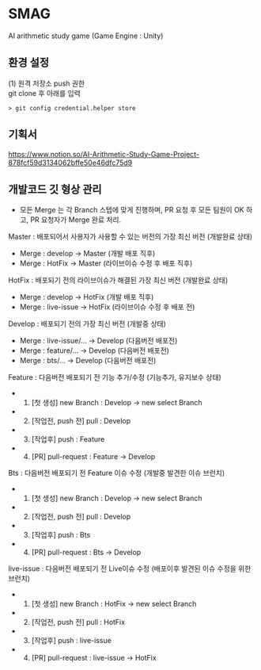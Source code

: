 # SMAG
AI arithmetic study game
(Game Engine : Unity)


## 환경 설정
(1) 원격 저장소 push 권한 <br>
git clone 후 아래를 입력
```
> git config credential.helper store
```


## 기획서
https://www.notion.so/AI-Arithmetic-Study-Game-Project-878fcf59d3134062bffe50e46dfc75d9



## 개발코드 깃 형상 관리
- 모든 Merge 는 각 Branch 스텝에 맞게 진행하며, PR 요청 후 모든 팀원이 OK 하고, PR 요청자가 Merge 완료 처리.

Master : 배포되어서 사용자가 사용할 수 있는 버전의 가장 최신 버전 (개발완료 상태)
- Merge : develop -> Master (개발 배포 직후)
- Merge : HotFix -> Master (라이브이슈 수정 후 배포 직후)

HotFix : 배포되기 전의 라이브이슈가 해결된 가장 최신 버전 (개발완료 상태)
- Merge : develop -> HotFix (개발 배포 직후)
- Merge : live-issue -> HotFix (라이브이슈 수정 후 배포 전)

Develop : 배포되기 전의 가장 최신 버전 (개발중 상태)
- Merge : live-issue/... -> Develop (다음버전 배포전)
- Merge : feature/... -> Develop (다음버전 배포전)
- Merge : bts/... -> Develop (다음버전 배포전)


Feature : 다음버전 배포되기 전 기능 추가/수정 (기능추가, 유지보수 상태)
- 1. [첫 생성] new Branch : Develop -> new select Branch
- 2. [작업전, push 전] pull : Develop
- 3. [작업후] push : Feature
- 4. [PR] pull-request : Feature -> Develop

Bts : 다음버전 배포되기 전 Feature 이슈 수정 (개발중 발견한 이슈 브런치)
- 1. [첫 생성] new Branch : Develop -> new select Branch
- 2. [작업전, push 전] pull : Develop
- 3. [작업후] push : Bts
- 4. [PR] pull-request : Bts -> Develop

live-issue : 다음버전 배포되기 전 Live이슈 수정 (배포이후 발견된 이슈 수정을 위한 브런치)
- 1. [첫 생성] new Branch : HotFix -> new select Branch
- 2. [작업전, push 전] pull : HotFix
- 3. [작업후] push : live-issue
- 4. [PR] pull-request : live-issue -> HotFix
